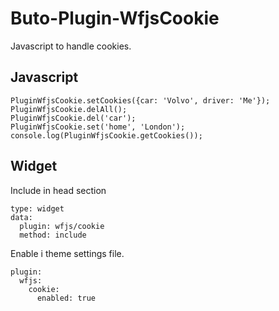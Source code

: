 # Buto-Plugin-WfjsCookie

Javascript to handle cookies.


## Javascript
```
PluginWfjsCookie.setCookies({car: 'Volvo', driver: 'Me'});
PluginWfjsCookie.delAll();
PluginWfjsCookie.del('car');
PluginWfjsCookie.set('home', 'London');
console.log(PluginWfjsCookie.getCookies());
```


## Widget
Include in head section
```
type: widget
data:
  plugin: wfjs/cookie
  method: include
```
Enable i theme settings file.
```
plugin:
  wfjs:
    cookie:
      enabled: true
```
